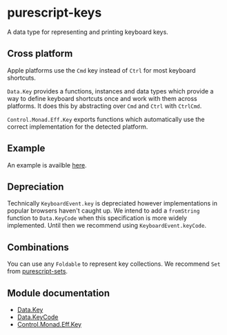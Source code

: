 # purescript-keys
A data type for representing and printing keyboard keys.

## Cross platform
Apple platforms use the `Cmd` key instead of `Ctrl` for most keyboard shortcuts.

`Data.Key` provides a functions, instances and data types which provide a way to
define keyboard shortcuts once and work with them across platforms. It does this
by abstracting over `Cmd` and `Ctrl` with `CtrlCmd`.

`Control.Monad.Eff.Key` exports functions which automatically use the correct
implementation for the detected platform.

## Example
An example is availble [here](Example.purs).

## Depreciation
Technically `KeyboardEvent.key` is depreciated however implementations in
popular browsers haven't caught up. We intend to add a `fromString` function
to `Data.KeyCode` when this specification is more widely implemented. Until
then we recommend using `KeyboardEvent.keyCode`.

## Combinations
You can use any `Foldable` to represent key collections. We recommend `Set`
from [purescript-sets](https://github.com/purescript/purescript-sets).

## Module documentation
* [Data.Key](docs/Data/Key.md)
* [Data.KeyCode](docs/Data/KeyCode.md)
* [Control.Monad.Eff.Key](docs/Control/Monad/Eff/Key.md)

